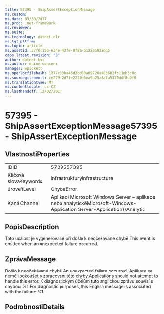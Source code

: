 ```yaml
---
title: 57395 - ShipAssertExceptionMessage
ms.custom: 
ms.date: 03/30/2017
ms.prod: .net-framework
ms.reviewer: 
ms.suite: 
ms.technology: dotnet-clr
ms.tgt_pltfrm: 
ms.topic: article
ms.assetid: 37f0c15b-e34e-42fe-8f86-b122e592add5
caps.latest.revision: "3"
author: dotnet-bot
ms.author: dotnetcontent
manager: wpickett
ms.openlocfilehash: 1277c33ba46d3bd60a09728a083682fc11eb3c0c
ms.sourcegitcommit: ce279f2d7fe2220e6ea0a25a8a7a5370ddf8d9f0
ms.translationtype: MT
ms.contentlocale: cs-CZ
ms.lasthandoff: 12/02/2017
---
```

# <a name="57395---shipassertexceptionmessage"></a><span data-ttu-id="a6e68-102">57395 - ShipAssertExceptionMessage</span><span class="sxs-lookup"><span data-stu-id="a6e68-102">57395 - ShipAssertExceptionMessage</span></span>
## <a name="properties"></a><span data-ttu-id="a6e68-103">Vlastnosti</span><span class="sxs-lookup"><span data-stu-id="a6e68-103">Properties</span></span>  
  
|||  
|-|-|  
|<span data-ttu-id="a6e68-104">ID</span><span class="sxs-lookup"><span data-stu-id="a6e68-104">ID</span></span>|<span data-ttu-id="a6e68-105">57395</span><span class="sxs-lookup"><span data-stu-id="a6e68-105">57395</span></span>|  
|<span data-ttu-id="a6e68-106">Klíčová slova</span><span class="sxs-lookup"><span data-stu-id="a6e68-106">Keywords</span></span>|<span data-ttu-id="a6e68-107">infrastruktury</span><span class="sxs-lookup"><span data-stu-id="a6e68-107">Infrastructure</span></span>|  
|<span data-ttu-id="a6e68-108">úroveň</span><span class="sxs-lookup"><span data-stu-id="a6e68-108">Level</span></span>|<span data-ttu-id="a6e68-109">Chyba</span><span class="sxs-lookup"><span data-stu-id="a6e68-109">Error</span></span>|  
|<span data-ttu-id="a6e68-110">Kanál</span><span class="sxs-lookup"><span data-stu-id="a6e68-110">Channel</span></span>|<span data-ttu-id="a6e68-111">Aplikaci Microsoft Windows Server – aplikace nebo analytické</span><span class="sxs-lookup"><span data-stu-id="a6e68-111">Microsoft-Windows-Application Server-Applications/Analytic</span></span>|  
  
## <a name="description"></a><span data-ttu-id="a6e68-112">Popis</span><span class="sxs-lookup"><span data-stu-id="a6e68-112">Description</span></span>  
 <span data-ttu-id="a6e68-113">Tato událost je vygenerované při došlo k neočekávané chybě.</span><span class="sxs-lookup"><span data-stu-id="a6e68-113">This event is emitted when an unexpected failure occurred.</span></span>  
  
## <a name="message"></a><span data-ttu-id="a6e68-114">Zpráva</span><span class="sxs-lookup"><span data-stu-id="a6e68-114">Message</span></span>  
 <span data-ttu-id="a6e68-115">Došlo k neočekávané chybě.</span><span class="sxs-lookup"><span data-stu-id="a6e68-115">An unexpected failure occurred.</span></span> <span data-ttu-id="a6e68-116">Aplikace se neměli pokoušet o zpracování této chyby.</span><span class="sxs-lookup"><span data-stu-id="a6e68-116">Applications should not attempt to handle this error.</span></span> <span data-ttu-id="a6e68-117">K diagnostickým účelům tuto anglickou zprávu souvisí s chybou: %1.</span><span class="sxs-lookup"><span data-stu-id="a6e68-117">For diagnostic purposes, this English message is associated with the failure: %1.</span></span>  
  
## <a name="details"></a><span data-ttu-id="a6e68-118">Podrobnosti</span><span class="sxs-lookup"><span data-stu-id="a6e68-118">Details</span></span>
